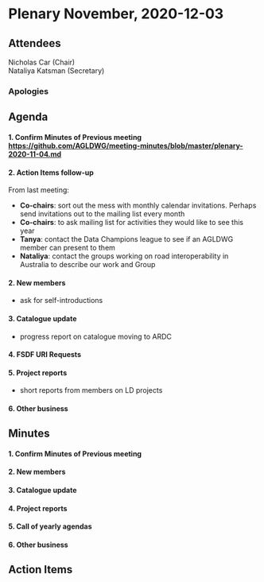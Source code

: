 # Plenary November, 2020-12-03

## Attendees
Nicholas Car (Chair)  
Nataliya Katsman (Secretary)  


### Apologies


## Agenda
#### 1. Confirm Minutes of Previous meeting https://github.com/AGLDWG/meeting-minutes/blob/master/plenary-2020-11-04.md
#### 2. Action Items follow-up
From last meeting:
* **Co-chairs**: sort out the mess with monthly calendar invitations. Perhaps send invitations out to the mailing list every month
* **Co-chairs**: to ask mailing list for activities they would like to see this year
* **Tanya**: contact the Data Champions league to see if an AGLDWG member can present to them
* **Nataliya**: contact the groups working on road interoperability in Australia to describe our work and Group
  
#### 2. New members
  * ask for self-introductions
#### 3. Catalogue update
  * progress report on catalogue moving to ARDC 
#### 4. FSDF URI Requests
#### 5. Project reports
  * short reports from members on LD projects
#### 6. Other business


## Minutes
#### 1. Confirm Minutes of Previous meeting 


#### 2. New members


#### 3. Catalogue update


#### 4. Project reports


#### 5. Call of yearly agendas


#### 6. Other business

## Action Items
